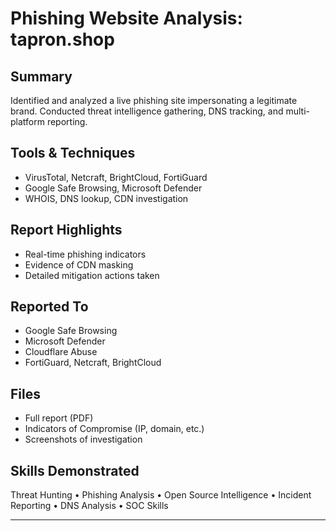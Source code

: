 # Phishing Website Analysis: tapron.shop

## Summary
Identified and analyzed a live phishing site impersonating a legitimate brand. Conducted threat intelligence gathering, DNS tracking, and multi-platform reporting.

## Tools & Techniques
- VirusTotal, Netcraft, BrightCloud, FortiGuard
- Google Safe Browsing, Microsoft Defender
- WHOIS, DNS lookup, CDN investigation

## Report Highlights
- Real-time phishing indicators
- Evidence of CDN masking
- Detailed mitigation actions taken

## Reported To
- Google Safe Browsing
- Microsoft Defender
- Cloudflare Abuse
- FortiGuard, Netcraft, BrightCloud

## Files
- Full report (PDF)
- Indicators of Compromise (IP, domain, etc.)
- Screenshots of investigation

## Skills Demonstrated
Threat Hunting • Phishing Analysis • Open Source Intelligence • Incident Reporting • DNS Analysis • SOC Skills

---
